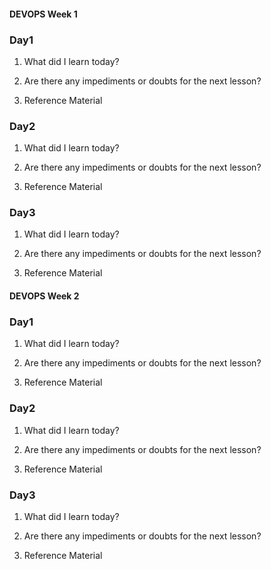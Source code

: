 #### DEVOPS Week 1

### Day1

1. What did I learn today?

2. Are there any impediments or doubts for the next lesson?

3. Reference Material

### Day2

1. What did I learn today?

2. Are there any impediments or doubts for the next lesson?

3. Reference Material

### Day3

1. What did I learn today?

2. Are there any impediments or doubts for the next lesson?

3. Reference Material

#### DEVOPS Week 2

### Day1

1. What did I learn today?

2. Are there any impediments or doubts for the next lesson?

3. Reference Material

### Day2

1. What did I learn today?

2. Are there any impediments or doubts for the next lesson?

3. Reference Material

### Day3

1. What did I learn today?

2. Are there any impediments or doubts for the next lesson?

3. Reference Material